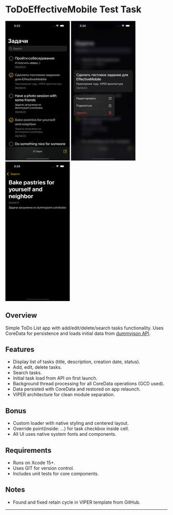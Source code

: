 # ToDoEffectiveMobile Test Task

<img src="https://github.com/sjapi/Todo-iOS/blob/main/screenshots/1.png" width="200">  <img src="https://github.com/sjapi/Todo-iOS/blob/main/screenshots/2.png" width="200">  <img src="https://github.com/sjapi/Todo-iOS/blob/main/screenshots/3.png" width="200">

## Overview  
Simple ToDo List app with add/edit/delete/search tasks functionality. Uses CoreData for persistence and loads initial data from [dummyjson API](https://dummyjson.com/todos).

## Features  
- Display list of tasks (title, description, creation date, status).  
- Add, edit, delete tasks.  
- Search tasks.  
- Initial task load from API on first launch.  
- Background thread processing for all CoreData operations (GCD used).  
- Data persisted with CoreData and restored on app relaunch.  
- VIPER architecture for clean module separation.  

## Bonus  
- Custom loader with native styling and centered layout.  
- Override point(inside: ...) for task checkbox inside cell.  
- All UI uses native system fonts and components.  

## Requirements  
- Runs on Xcode 15+.  
- Uses GIT for version control.  
- Includes unit tests for core components.  

## Notes 
- Found and fixed retain cycle in VIPER template from GitHub.  

---

